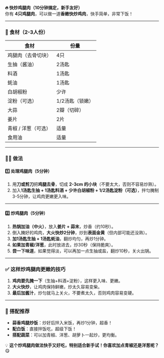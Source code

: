 **🔥 快炒鸡腿肉（10分钟搞定，新手友好）**  
你有 **4只鸡腿肉**，可以做一道**香嫩快炒鸡肉**，快手简单，非常下饭！  

---

### **🥢 食材（2-3人份）**
| 食材 | 份量 |
|------|------|
| 鸡腿肉（去骨切块） | 4只 |
| 生抽（酱油） | 2汤匙 |
| 料酒 | 1汤匙 |
| 蚝油 | 1汤匙 |
| 白胡椒粉 | 少许 |
| 淀粉（可选） | 1/2汤匙（锁嫩） |
| 大蒜 | 2瓣（切碎） |
| 姜片 | 2片 |
| 青椒 / 洋葱（可选） | 适量 |
| 食用油 | 适量 |

---

### **👨‍🍳 做法**
#### **1️⃣ 处理鸡腿肉（5分钟）**
1. 用**刀或剪刀**把**鸡腿去骨**，切成 **2-3cm 的小块**（不要太大，否则不容易炒熟）。  
2. 加入**1汤匙生抽 + 1汤匙料酒 + 少许白胡椒粉 + 1/2汤匙淀粉（可选）**，拌匀腌制3-5分钟，让鸡肉更嫩更入味。  

---

#### **2️⃣ 炒鸡腿肉（5分钟）**
1. **热锅加油（中火）**，放入**姜片 + 蒜末**，炒香（约10秒）。  
2. 倒入腌好的鸡肉，**大火快炒2分钟**，炒到**表面金黄**（但内部可能还没熟）。  
3. **加1汤匙生抽 + 1汤匙蚝油**，翻炒均匀，再炒1分钟。  
4. **如果加青椒/洋葱**，此时放进去，炒30秒（保持脆爽）。  
5. **尝一下味道**，如果觉得淡，可以再加一点生抽或盐，翻炒10秒，关火出锅。  

---

### **✅ 这样炒鸡腿肉更嫩的技巧**
1. **鸡肉要先腌一下**（生抽+料酒+淀粉），这样更入味、更嫩。  
2. **大火快炒**，让鸡肉保持鲜嫩，炒太久容易变柴。  
3. **最后加酱汁**，炒匀就马上关火，不要煮太久，否则鸡肉容易变硬。  

---

### **🍚 搭配推荐**
- **蒜香鸡腿炒饭**：炒好后拌入米饭，再炒1分钟，超香！  
- **配白饭**：直接拌饭吃，超级下饭！  
- **搭配蔬菜**：可以加青椒、洋葱、胡萝卜一起炒，更均衡。  

💡 **这个炒鸡腿肉做法快手又好吃，特别适合新手试！你喜欢加点青椒还是洋葱呢？** 😋
